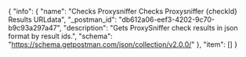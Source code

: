 {
  "info": {
    "name": "Checks Proxysniffer Checks Proxysniffer {checkId} Results URLdata",
    "_postman_id": "db612a06-eef3-4202-9c70-b9c93a297a47",
    "description": "Gets ProxySniffer check results in json format by result ids.",
    "schema": "https://schema.getpostman.com/json/collection/v2.0.0/"
  },
  "item": []
}